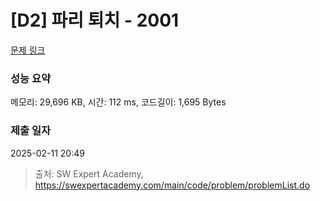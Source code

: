 # [D2] 파리 퇴치 - 2001 

[문제 링크](https://swexpertacademy.com/main/code/problem/problemDetail.do?contestProbId=AV5PzOCKAigDFAUq) 

### 성능 요약

메모리: 29,696 KB, 시간: 112 ms, 코드길이: 1,695 Bytes

### 제출 일자

2025-02-11 20:49



> 출처: SW Expert Academy, https://swexpertacademy.com/main/code/problem/problemList.do